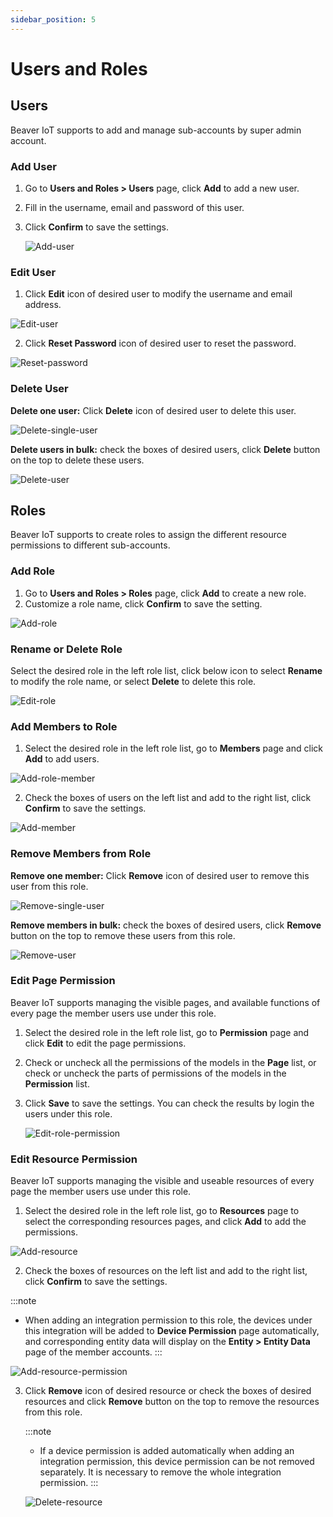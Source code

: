 ```yaml
---
sidebar_position: 5
---
```


# Users and Roles
## Users

Beaver IoT supports to add and manage sub-accounts by super admin account.

### Add User

1. Go to **Users and Roles > Users** page, click **Add** to add a new user.
2. Fill in the username, email and password of this user.

3. Click **Confirm** to save the settings.

   ![Add-user](/img/add-user.png)

### Edit User

1. Click **Edit** icon of desired user to modify the username and email address.

![Edit-user](/img/edit-user.png)

2. Click **Reset Password** icon of desired user to reset the password.

![Reset-password](/img/reset-user-password.png)

### Delete User

**Delete one user:** Click **Delete** icon of desired user to delete this user.

![Delete-single-user](/img/delete-single-user.png)

**Delete users in bulk:** check the boxes of desired users, click **Delete** button on the top to delete these users.

![Delete-user](/img/delete-user.png)



## Roles

Beaver IoT supports to create roles to assign the different resource permissions to different sub-accounts.

### Add Role

1. Go to **Users and Roles > Roles** page, click **Add** to create a new role.
2. Customize a role name, click **Confirm** to save the setting.

![Add-role](/img/add-role.png)

### Rename or Delete Role

Select the desired role in the left role list, click below icon to select **Rename** to modify the role name, or select **Delete** to delete this role.

![Edit-role](/img/edit-role.png)

### Add Members to Role

1. Select the desired role in the left role list, go to **Members** page and click **Add** to add users.

![Add-role-member](/img/add-role-member.png)

2. Check the boxes of users on the left list and add to the right list, click **Confirm** to save the settings.

![Add-member](/img/add-member.png)

### Remove Members from Role

**Remove one member:** Click **Remove** icon of desired user to remove this user from this role.

![Remove-single-user](/img/remove-single-user.png)

**Remove members in bulk:** check the boxes of desired users, click **Remove** button on the top to remove these users from this role.

![Remove-user](/img/remove-user.png)

### Edit Page Permission

Beaver IoT supports managing the visible pages, and available functions of every page the member users use under this role.

1. Select the desired role in the left role list, go to **Permission** page and click **Edit** to edit the page permissions.

2. Check or uncheck all the permissions of the models in the **Page** list, or check or uncheck the parts of permissions of the models in the **Permission** list. 

3. Click **Save** to save the settings. You can check the results by login the users under this role.

   ![Edit-role-permission](/img/edit-role-permission.png)

### Edit Resource Permission

Beaver IoT supports managing the visible and useable resources of every page the member users use under this role.

1. Select the desired role in the left role list, go to **Resources** page to select the corresponding resources pages, and click **Add** to add the permissions.

![Add-resource](/img/add-resource.png)

2. Check the boxes of resources on the left list and add to the right list, click **Confirm** to save the settings.

:::note

- When adding an integration permission to this role, the devices under this integration will be added to **Device Permission** page automatically, and corresponding entity data will display on the **Entity > Entity Data** page of the member accounts.
  :::

![Add-resource-permission](/img/add-resource-permission.png)

3. Click **Remove** icon of desired resource or check the boxes of desired resources and click **Remove** button on the top to remove the resources from this role.

   :::note

   - If a device permission is added automatically when adding an integration permission, this device permission can be not removed separately.  It is necessary to remove the whole integration permission. 
     :::

   ![Delete-resource](/img/delete-resource.png)

